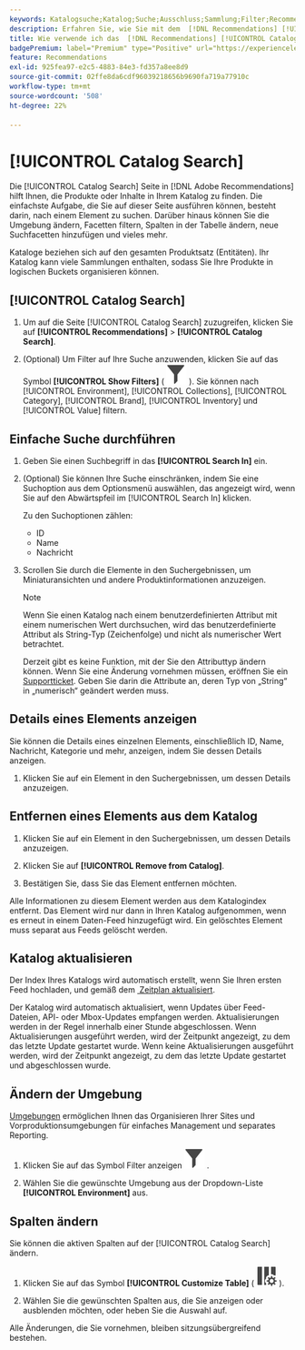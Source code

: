 ```yaml
---
keywords: Katalogsuche;Katalog;Suche;Ausschluss;Sammlung;Filter;Recommendations
description: Erfahren Sie, wie Sie mit dem  [!DNL Recommendations] [!UICONTROL Catalog Search] Produkte oder Inhalte finden, Elemente aus Ihrem Katalog entfernen können und vieles mehr.
title: Wie verwende ich das  [!DNL Recommendations] [!UICONTROL Catalog Search]?
badgePremium: label="Premium" type="Positive" url="https://experienceleague.adobe.com/docs/target/using/introduction/intro.html?lang=de#premium newtab=true" tooltip="Hier finden Sie Informationen zum Lieferumfang von Target Premium."
feature: Recommendations
exl-id: 925fea97-e2c5-4883-84e3-fd357a8ee8d9
source-git-commit: 02ffe8da6cdf96039218656b9690fa719a77910c
workflow-type: tm+mt
source-wordcount: '508'
ht-degree: 22%

---
```


# [!UICONTROL Catalog Search]

Die [!UICONTROL Catalog Search] Seite in [!DNL Adobe Recommendations] hilft Ihnen, die Produkte oder Inhalte in Ihrem Katalog zu finden. Die einfachste Aufgabe, die Sie auf dieser Seite ausführen können, besteht darin, nach einem Element zu suchen. Darüber hinaus können Sie die Umgebung ändern, Facetten filtern, Spalten in der Tabelle ändern, neue Suchfacetten hinzufügen und vieles mehr.

Kataloge beziehen sich auf den gesamten Produktsatz (Entitäten). Ihr Katalog kann viele Sammlungen enthalten, sodass Sie Ihre Produkte in logischen Buckets organisieren können.

## [!UICONTROL Catalog Search]

1. Um auf die Seite [!UICONTROL Catalog Search] zuzugreifen, klicken Sie auf **[!UICONTROL Recommendations]** > **[!UICONTROL Catalog Search]**.

1. (Optional) Um Filter auf Ihre Suche anzuwenden, klicken Sie auf das Symbol **[!UICONTROL Show Filters]** ( ![Symbol Filter anzeigen](/help/main/assets/icons/Filter.svg) ). Sie können nach [!UICONTROL Environment], [!UICONTROL Collections], [!UICONTROL Category], [!UICONTROL Brand], [!UICONTROL Inventory] und [!UICONTROL Value] filtern.

## Einfache Suche durchführen

1. Geben Sie einen Suchbegriff in das **[!UICONTROL Search In]** ein.

1. (Optional) Sie können Ihre Suche einschränken, indem Sie eine Suchoption aus dem Optionsmenü auswählen, das angezeigt wird, wenn Sie auf den Abwärtspfeil im [!UICONTROL Search In] klicken.

   Zu den Suchoptionen zählen:

   * ID
   * Name
   * Nachricht

1. Scrollen Sie durch die Elemente in den Suchergebnissen, um Miniaturansichten und andere Produktinformationen anzuzeigen.

   >[!NOTE]
   >
   > Wenn Sie einen Katalog nach einem benutzerdefinierten Attribut mit einem numerischen Wert durchsuchen, wird das benutzerdefinierte Attribut als String-Typ (Zeichenfolge) und nicht als numerischer Wert betrachtet.
   >
   >Derzeit gibt es keine Funktion, mit der Sie den Attributtyp ändern können. Wenn Sie eine Änderung vornehmen müssen, eröffnen Sie ein [Supportticket](/help/main/cmp-resources-and-contact-information.md#reference_ACA3391A00EF467B87930A450050077C). Geben Sie darin die Attribute an, deren Typ von „String“ in „numerisch“ geändert werden muss.

<!-- ### Perform an advanced search {#advanced-search}

You can use [!UICONTROL Advanced Search] to further refine your search results or to save your search results as a [collection](/help/main/c-recommendations/c-products/collections.md) or [exclusion](/help/main/c-recommendations/c-products/exclusions.md).

1. Click the **[!UICONTROL Advanced Search]** link.

   ![Advanced Search page](/help/main/c-recommendations/c-products/assets/advances-search.png)

1. Use the drop-down lists to specify the parameter, operator, and values for your search.

1. (Optional) Click **[!UICONTROL Add Rule]** to add an additional search rule.

   Each additional search rule is joined with the AND operator.

1. Click **[!UICONTROL Search]**.

1. (Optional) Click **[!UICONTROL Save As]**, then click **[!UICONTROL Collection]** or **[!UICONTROL Exclusion]**.

   ![Save as options](/help/main/c-recommendations/c-products/assets/save-as.png)

   For more information, see [Create a collection or exclusion based on Advanced Search](#save-as) below.-->

## Details eines Elements anzeigen

Sie können die Details eines einzelnen Elements, einschließlich ID, Name, Nachricht, Kategorie und mehr, anzeigen, indem Sie dessen Details anzeigen.

1. Klicken Sie auf ein Element in den Suchergebnissen, um dessen Details anzuzeigen.

## Entfernen eines Elements aus dem Katalog

1. Klicken Sie auf ein Element in den Suchergebnissen, um dessen Details anzuzeigen.

1. Klicken Sie auf **[!UICONTROL Remove from Catalog]**.

1. Bestätigen Sie, dass Sie das Element entfernen möchten.

Alle Informationen zu diesem Element werden aus dem Katalogindex entfernt. Das Element wird nur dann in Ihren Katalog aufgenommen, wenn es erneut in einem Daten-Feed hinzugefügt wird. Ein gelöschtes Element muss separat aus Feeds gelöscht werden.

## Katalog aktualisieren

Der Index Ihres Katalogs wird automatisch erstellt, wenn Sie Ihren ersten Feed hochladen, und gemäß dem [&#x200B; Zeitplan aktualisiert](/help/main/c-recommendations/c-products/feeds.md#steps).

Der Katalog wird automatisch aktualisiert, wenn Updates über Feed-Dateien, API- oder Mbox-Updates empfangen werden. Aktualisierungen werden in der Regel innerhalb einer Stunde abgeschlossen. Wenn Aktualisierungen ausgeführt werden, wird der Zeitpunkt angezeigt, zu dem das letzte Update gestartet wurde. Wenn keine Aktualisierungen ausgeführt werden, wird der Zeitpunkt angezeigt, zu dem das letzte Update gestartet und abgeschlossen wurde.

<!-- ## Create a collection or exclusion based on Advanced Search {#save-as}

You can create [collections](/help/main/c-recommendations/c-products/collections.md) or [exclusions](/help/main/c-recommendations/c-products/exclusions.md) using [!UICONTROL Advanced Search] on the [!UICONTROL Catalog Search] page ([!UICONTROL Recommendations] > [!UICONTROL Catalog Search] > [!UICONTROL Advanced Search]).

1. Perform an [advanced search](#advanced-search).

1. Click **[!UICONTROL Save As]**, then click **[!UICONTROL Collection]** or **[!UICONTROL Exclusion]**.

   ![Save as options](/help/main/c-recommendations/c-products/assets/save-as.png)

   >[!IMPORTANT]
   >
   >The [!UICONTROL Advanced Search] functionality is case-insensitive; however, products returned at the time of delivery are based on case-sensitive search. This mismatch might lead to confusion. Ensure that you consider case-sensitivity when you create collections or exclusions based on results using the [!UICONTROL Advanced Search] functionality. For example, if you perform a search for "Holiday," that initial search lists results containing "Holiday" and "holiday." If you then create a catalog with the intent to return products containing "holiday," only products containing "holiday" are returned. Products containing "Holiday" are not returned. Exclusions are handled in a similar fashion.-->

## Ändern der Umgebung

[Umgebungen](/help/main/administrating-target/environments.md) ermöglichen Ihnen das Organisieren Ihrer Sites und Vorproduktionsumgebungen für einfaches Management und separates Reporting.

1. Klicken Sie auf das Symbol Filter anzeigen ![Symbol Filter anzeigen](/help/main/assets/icons/Filter.svg) .

1. Wählen Sie die gewünschte Umgebung aus der Dropdown-Liste **[!UICONTROL Environment]** aus.

<!-- ## Modify the Catalog Search page (filters and columns)

You can temporarily modify the available filters and columns on the [!UICONTROL Catalog Search] page for the current session.

### Modify filters

You can add additional filter facets to the [!UICONTROL Catalog Search] page.

1. In the **[!UICONTROL Filters]** panel, click **[!UICONTROL Modify]**.

   ![Modify filters link](/help/main/c-recommendations/c-products/assets/modify-filters.png)

1. Select the desired search facets (ID, name, message, etc.), then click **[!UICONTROL Save]**.

   ![Add filters](/help/main/c-recommendations/c-products/assets/add-filters.png)

Keep in mind that the additional filter facets are available in the current session only.-->

## Spalten ändern

Sie können die aktiven Spalten auf der [!UICONTROL Catalog Search] ändern.

1. Klicken Sie auf das Symbol **[!UICONTROL Customize Table]** ( ![Symbol Tabelle anpassen](/help/main/assets/icons/ColumnSetting.svg) ).

1. Wählen Sie die gewünschten Spalten aus, die Sie anzeigen oder ausblenden möchten, oder heben Sie die Auswahl auf.

Alle Änderungen, die Sie vornehmen, bleiben sitzungsübergreifend bestehen.
